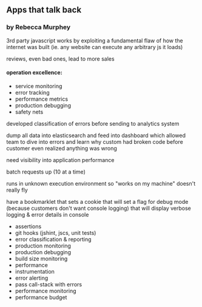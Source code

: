 ## Apps that talk back

### by Rebecca Murphey


3rd party javascript works by exploiting a fundamental flaw of how the internet was built (ie. any website can execute any arbitrary js it loads)

reviews, even bad ones, lead to more sales

#### operation excellence:
* service monitoring
* error tracking
* performance metrics
* production debugging
* safety nets

developed classification of errors before sending to analytics system

dump all data into elasticsearch and feed into dashboard which allowed team to dive into errors and learn why custom had broken code before customer even realized anything was wrong

need visibility into application performance

batch requests up (10 at a time)

runs in unknown execution environment so "works on my machine" doesn't really fly

have a bookmarklet that sets a cookie that will set a flag for debug mode (because customers don't want console logging) that will display verbose logging & error details in console

* assertions
* git hooks (jshint, jscs, unit tests)
* error classification & reporting
* production monitoring
* production debugging
* build size monitoring
* performance
* instrumentation
* error alerting
* pass call-stack with errors
* performance monitoring
* performance budget


